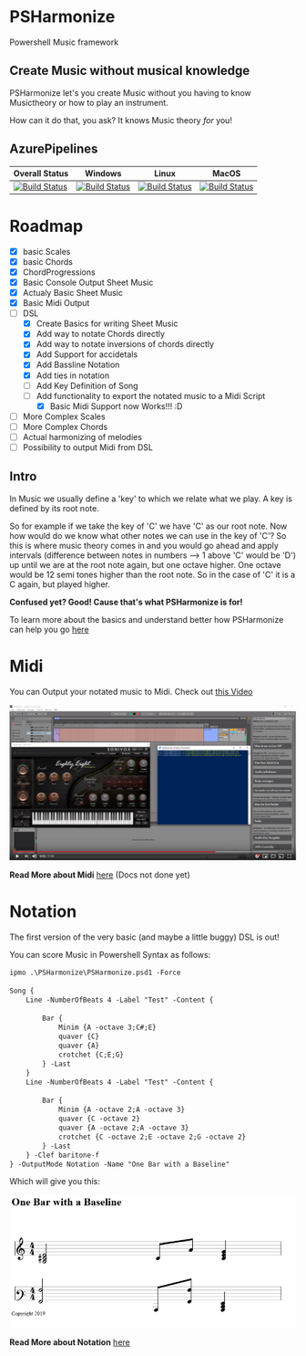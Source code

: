 # PSHarmonize
Powershell Music framework

## Create Music without musical knowledge

PSHarmonize let's you create Music without you having to know Musictheory or how to play an instrument.

How can it do that, you ask? It knows Music theory *for* you! 

## AzurePipelines

| Overall Status | Windows | Linux | MacOS | 
|---|---|---|---|
| [![Build Status](https://bateskevin.visualstudio.com/PSHarmonize/_apis/build/status/bateskevin.PSHarmonize?branchName=master)](https://bateskevin.visualstudio.com/PSHarmonize/_build/latest?definitionId=1&branchName=master) | [![Build Status](https://bateskevin.visualstudio.com/PSHarmonize/_apis/build/status/bateskevin.PSHarmonize?branchName=master&jobName=Test_windows2016)](https://bateskevin.visualstudio.com/PSHarmonize/_build/latest?definitionId=1&branchName=master) | [![Build Status](https://bateskevin.visualstudio.com/PSHarmonize/_apis/build/status/bateskevin.PSHarmonize?branchName=master&jobName=Test_windows2016)](https://bateskevin.visualstudio.com/PSHarmonize/_build/latest?definitionId=1&branchName=master) | [![Build Status](https://bateskevin.visualstudio.com/PSHarmonize/_apis/build/status/bateskevin.PSHarmonize?branchName=master&jobName=Test_Ubuntu)](https://bateskevin.visualstudio.com/PSHarmonize/_build/latest?definitionId=1&branchName=master) | [![Build Status](https://bateskevin.visualstudio.com/PSHarmonize/_apis/build/status/bateskevin.PSHarmonize?branchName=master&jobName=Test_macos)](https://bateskevin.visualstudio.com/PSHarmonize/_build/latest?definitionId=1&branchName=master)|

# Roadmap

- [X] basic Scales
- [X] basic Chords
- [X] ChordProgressions
- [X] Basic Console Output Sheet Music
- [X] Actualy Basic Sheet Music
- [X] Basic Midi Output
- [ ] DSL
    - [X] Create Basics for writing Sheet Music
    - [X] Add way to notate Chords directly
    - [X] Add way to notate inversions of chords directly
    - [X] Add Support for accidetals
    - [X] Add Bassline Notation
    - [X] Add ties in notation
    - [ ] Add Key Definition of Song
    - [ ] Add functionality to export the notated music to a Midi Script
        - [X] Basic Midi Support now Works!!! :D 
- [ ] More Complex Scales
- [ ] More Complex Chords
- [ ] Actual harmonizing of melodies
- [ ] Possibility to output Midi from DSL

## Intro

In Music we usually define a 'key' to which we relate what we play. A key is defined by its root note.

So for example if we take the key of 'C' we have 'C' as our root note. Now how would do we know what other 
notes we can use in the key of 'C'? So this is where music theory comes in and you would go ahead and apply 
intervals (difference between notes in numbers --> 1 above 'C' would be 'D') up until we are at the root note
again, but one octave higher. One octave would be 12 semi tones higher than the root note. So in the case of 
'C' it is a C again, but played higher.

**Confused yet? Good! Cause that's what PSHarmonize is for!**

To learn more about the basics and understand better how PSHarmonize can help you go [here](Docs/BasicTheory.md)


# Midi 

You can Output your notated music to Midi. Check out [this Video](https://www.youtube.com/watch?v=xQJravil4eU&feature=youtu.be)

![Onebar](IMG/DemoVideo_Midi.png)

**Read More about Midi** [here](Docs/Midi.md) (Docs not done yet)

# Notation

The first version of the very basic (and maybe a little buggy) DSL is out! 

You can score Music in Powershell Syntax as follows:

```
ipmo .\PSHarmonize\PSHarmonize.psd1 -Force 

Song {
    Line -NumberOfBeats 4 -Label "Test" -Content {
         
        Bar {
            Minim {A -octave 3;C#;E} 
            quaver {C} 
            quaver {A} 
            crotchet {C;E;G} 
        } -Last
    }
    Line -NumberOfBeats 4 -Label "Test" -Content {
         
        Bar {
            Minim {A -octave 2;A -octave 3} 
            quaver {C -octave 2} 
            quaver {A -octave 2;A -octave 3} 
            crotchet {C -octave 2;E -octave 2;G -octave 2} 
        } -Last
    } -Clef baritone-f
} -OutputMode Notation -Name "One Bar with a Baseline"
```

Which will give you this:

![Onebar](IMG/OneBarwithABaseline.PNG)

**Read More about Notation** [here](Docs/Notation.md)  